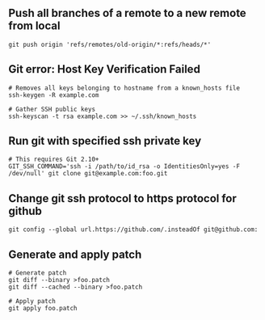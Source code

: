 ## Push all branches of a remote to a new remote from local

```
git push origin 'refs/remotes/old-origin/*:refs/heads/*'
```

## Git error: Host Key Verification Failed

```
# Removes all keys belonging to hostname from a known_hosts file
ssh-keygen -R example.com

# Gather SSH public keys
ssh-keyscan -t rsa example.com >> ~/.ssh/known_hosts
```

## Run git with specified ssh private key

```
# This requires Git 2.10+
GIT_SSH_COMMAND='ssh -i /path/to/id_rsa -o IdentitiesOnly=yes -F /dev/null' git clone git@example.com:foo.git
```

## Change git ssh protocol to https protocol for github

```
git config --global url.https://github.com/.insteadOf git@github.com:
```

## Generate and apply patch

```
# Generate patch
git diff --binary >foo.patch
git diff --cached --binary >foo.patch

# Apply patch
git apply foo.patch
```
